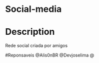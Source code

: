 # Social-media

# Description
 Rede social criada por amigos

#Reponsaveis
@Alis0nBR
@Devjoselima
@
